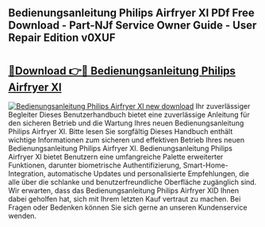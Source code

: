 ## Bedienungsanleitung Philips Airfryer Xl PDf Free Download - Part-NJf Service Owner Guide - User Repair Edition v0XUF

# <h2><a href="http://df1efi.blite.top/?on=Bedienungsanleitung+Philips+Airfryer+Xl">🔗Download 👉🔴 Bedienungsanleitung Philips Airfryer Xl</a></h2>

[![Bedienungsanleitung Philips Airfryer Xl new download](https://i.imgur.com/lujVjoI.png)](http://df1efi.blite.top/?on=Bedienungsanleitung+Philips+Airfryer+Xl)
Ihr zuverlässiger Begleiter Dieses Benutzerhandbuch bietet eine zuverlässige Anleitung für den sicheren Betrieb und die Wartung Ihres neuen Bedienungsanleitung Philips Airfryer Xl. Bitte lesen Sie sorgfältig Dieses Handbuch enthält wichtige Informationen zum sicheren und effektiven Betrieb Ihres neuen Bedienungsanleitung Philips Airfryer Xl. Bedienungsanleitung Philips Airfryer Xl bietet Benutzern eine umfangreiche Palette erweiterter Funktionen, darunter biometrische Authentifizierung, Smart-Home-Integration, automatische Updates und personalisierte Empfehlungen, die alle über die schlanke und benutzerfreundliche Oberfläche zugänglich sind. Wir erwarten, dass das Bedienungsanleitung Philips Airfryer XlD Ihnen dabei geholfen hat, sich mit Ihrem letzten Kauf vertraut zu machen. Bei Fragen oder Bedenken können Sie sich gerne an unseren Kundenservice wenden.
